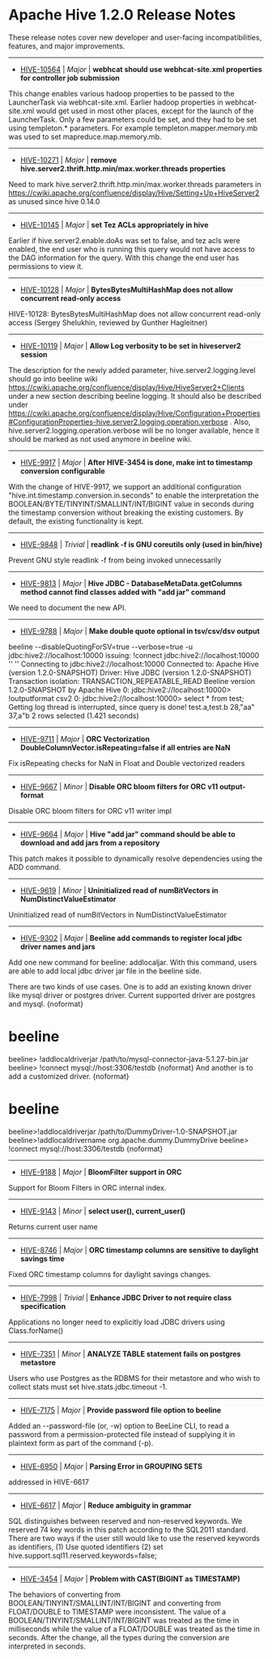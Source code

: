 
<!---
# Licensed to the Apache Software Foundation (ASF) under one
# or more contributor license agreements.  See the NOTICE file
# distributed with this work for additional information
# regarding copyright ownership.  The ASF licenses this file
# to you under the Apache License, Version 2.0 (the
# "License"); you may not use this file except in compliance
# with the License.  You may obtain a copy of the License at
#
#     http://www.apache.org/licenses/LICENSE-2.0
#
# Unless required by applicable law or agreed to in writing, software
# distributed under the License is distributed on an "AS IS" BASIS,
# WITHOUT WARRANTIES OR CONDITIONS OF ANY KIND, either express or implied.
# See the License for the specific language governing permissions and
# limitations under the License.
-->
# Apache Hive  1.2.0 Release Notes

These release notes cover new developer and user-facing incompatibilities, features, and major improvements.


---

* [HIVE-10564](https://issues.apache.org/jira/browse/HIVE-10564) | *Major* | **webhcat should use webhcat-site.xml properties for controller job submission**

This change enables various hadoop properties to be passed to the LauncherTask via webhcat-site.xml.
Earlier hadoop properties in webhcat-site.xml would get used in most other places, except for the launch of the LauncherTask. Only a few parameters could be set, and they had to be set using templeton.* parameters. For example templeton.mapper.memory.mb was used to set mapreduce.map.memory.mb.


---

* [HIVE-10271](https://issues.apache.org/jira/browse/HIVE-10271) | *Major* | **remove hive.server2.thrift.http.min/max.worker.threads properties**

Need to mark hive.server2.thrift.http.min/max.worker.threads parameters in  https://cwiki.apache.org/confluence/display/Hive/Setting+Up+HiveServer2 as unused since hive 0.14.0


---

* [HIVE-10145](https://issues.apache.org/jira/browse/HIVE-10145) | *Major* | **set Tez ACLs appropriately in hive**

Earlier if hive.server2.enable.doAs was set to false, and tez acls were enabled, the end user who is running this query would not have access to the DAG information for the query.
With this change the end user has permissions to view it.


---

* [HIVE-10128](https://issues.apache.org/jira/browse/HIVE-10128) | *Major* | **BytesBytesMultiHashMap does not allow concurrent read-only access**

HIVE-10128: BytesBytesMultiHashMap does not allow concurrent read-only access (Sergey Shelukhin, reviewed by Gunther Hagleitner)


---

* [HIVE-10119](https://issues.apache.org/jira/browse/HIVE-10119) | *Major* | **Allow Log verbosity to be set in hiveserver2 session**

The description for the newly added parameter, hive.server2.logging.level should go into beeline wiki https://cwiki.apache.org/confluence/display/Hive/HiveServer2+Clients under a new section describing beeline logging. It should also be described under https://cwiki.apache.org/confluence/display/Hive/Configuration+Properties#ConfigurationProperties-hive.server2.logging.operation.verbose . Also, hive.server2.logging.operation.verbose will be no longer available, hence it should be marked as not used anymore in beeline wiki.


---

* [HIVE-9917](https://issues.apache.org/jira/browse/HIVE-9917) | *Major* | **After HIVE-3454 is done, make int to timestamp conversion configurable**


With the change of HIVE-9917, we support an additional configuration "hive.int.timestamp.conversion.in.seconds" to enable the interpretation the BOOLEAN/BYTE/TINYINT/SMALLINT/INT/BIGINT value in seconds during the timestamp conversion without breaking the existing customers. By default, the existing functionality is kept.


---

* [HIVE-9848](https://issues.apache.org/jira/browse/HIVE-9848) | *Trivial* | **readlink -f is GNU coreutils only (used in bin/hive)**

Prevent GNU style readlink -f from being invoked unnecessarily


---

* [HIVE-9813](https://issues.apache.org/jira/browse/HIVE-9813) | *Major* | **Hive JDBC - DatabaseMetaData.getColumns method cannot find classes added with "add jar" command**

We need to document the new API.


---

* [HIVE-9788](https://issues.apache.org/jira/browse/HIVE-9788) | *Major* | **Make double quote optional in tsv/csv/dsv output**

beeline --disableQuotingForSV=true --verbose=true -u jdbc:hive2://localhost:10000
issuing: !connect jdbc:hive2://localhost:10000 '' '' 
Connecting to jdbc:hive2://localhost:10000
Connected to: Apache Hive (version 1.2.0-SNAPSHOT)
Driver: Hive JDBC (version 1.2.0-SNAPSHOT)
Transaction isolation: TRANSACTION\_REPEATABLE\_READ
Beeline version 1.2.0-SNAPSHOT by Apache Hive
0: jdbc:hive2://localhost:10000> !outputformat csv2
0: jdbc:hive2://localhost:10000> select * from test;
Getting log thread is interrupted, since query is done!
test.a,test.b
28,"aa"
37,a"b
2 rows selected (1.421 seconds)


---

* [HIVE-9711](https://issues.apache.org/jira/browse/HIVE-9711) | *Major* | **ORC Vectorization DoubleColumnVector.isRepeating=false if all entries are NaN**

Fix isRepeating checks for NaN in Float and Double vectorized readers


---

* [HIVE-9667](https://issues.apache.org/jira/browse/HIVE-9667) | *Minor* | **Disable ORC bloom filters for ORC v11 output-format**

Disable ORC bloom filters for ORC v11 writer impl


---

* [HIVE-9664](https://issues.apache.org/jira/browse/HIVE-9664) | *Major* | **Hive "add jar" command should be able to download and add jars from a repository**

This patch makes it possible to dynamically resolve dependencies using the ADD command.


---

* [HIVE-9619](https://issues.apache.org/jira/browse/HIVE-9619) | *Minor* | **Uninitialized read of numBitVectors in NumDistinctValueEstimator**

Uninitialized read of numBitVectors in NumDistinctValueEstimator


---

* [HIVE-9302](https://issues.apache.org/jira/browse/HIVE-9302) | *Major* | **Beeline add commands to register local jdbc driver names and jars**

Add one new command for beeline: addlocaljar. With this command, users are able to add local jdbc driver jar file in the beeline side. 

There are two kinds of use cases. One is to add an existing known driver like mysql driver or postgres driver. Current supported driver are postgres and mysql.
{noformat}
# beeline
beeline> !addlocaldriverjar /path/to/mysql-connector-java-5.1.27-bin.jar
beeline> !connect mysql://host:3306/testdb
{noformat}
And another is to add a customized driver.
{noformat}
# beeline
beeline>!addlocaldriverjar /path/to/DummyDriver-1.0-SNAPSHOT.jar
beeline>!addlocaldrivername org.apache.dummy.DummyDrive
beeline> !connect mysql://host:3306/testdb
{noformat}


---

* [HIVE-9188](https://issues.apache.org/jira/browse/HIVE-9188) | *Major* | **BloomFilter support in ORC**

Support for Bloom Filters in ORC internal index.


---

* [HIVE-9143](https://issues.apache.org/jira/browse/HIVE-9143) | *Minor* | **select user(), current\_user()**

Returns current user name


---

* [HIVE-8746](https://issues.apache.org/jira/browse/HIVE-8746) | *Major* | **ORC timestamp columns are sensitive to daylight savings time**

Fixed ORC timestamp columns for daylight savings changes.


---

* [HIVE-7998](https://issues.apache.org/jira/browse/HIVE-7998) | *Trivial* | **Enhance JDBC Driver to not require class specification**

Applications no longer need to explicitly load JDBC drivers using Class.forName()


---

* [HIVE-7351](https://issues.apache.org/jira/browse/HIVE-7351) | *Minor* | **ANALYZE TABLE statement fails on postgres metastore**

Users who use Postgres as the RDBMS for their metastore and who wish to collect stats must set hive.stats.jdbc.timeout -1.


---

* [HIVE-7175](https://issues.apache.org/jira/browse/HIVE-7175) | *Major* | **Provide password file option to beeline**

Added an --password-file (or, -w) option to BeeLine CLI, to read a password from a permission-protected file instead of supplying it in plaintext form as part of the command (-p).


---

* [HIVE-6950](https://issues.apache.org/jira/browse/HIVE-6950) | *Major* | **Parsing Error in GROUPING SETS**

addressed in HIVE-6617


---

* [HIVE-6617](https://issues.apache.org/jira/browse/HIVE-6617) | *Major* | **Reduce ambiguity in grammar**

SQL distinguishes between reserved and non-reserved keywords. We reserved 74 key words in this patch according to the SQL2011 standard. There are two ways if the user still would like to use the reserved keywords as identifiers, (1)	Use quoted identifiers (2) set hive.support.sql11.reserved.keywords=false;


---

* [HIVE-3454](https://issues.apache.org/jira/browse/HIVE-3454) | *Major* | **Problem with CAST(BIGINT as TIMESTAMP)**

The behaviors of converting from BOOLEAN/TINYINT/SMALLINT/INT/BIGINT and converting from FLOAT/DOUBLE to TIMESTAMP were inconsistent. The value of a BOOLEAN/TINYINT/SMALLINT/INT/BIGINT was treated as the time in milliseconds while  the value of a FLOAT/DOUBLE was treated as the time in seconds. After the change, all the types during the conversion are interpreted in seconds.



